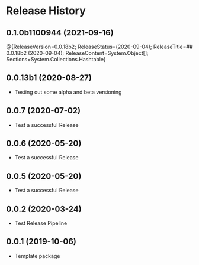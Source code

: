 # Release History

## 0.1.0b1100944 (2021-09-16)
@{ReleaseVersion=0.0.18b2; ReleaseStatus=(2020-09-04); ReleaseTitle=## 0.0.18b2 (2020-09-04); ReleaseContent=System.Object[]; Sections=System.Collections.Hashtable}
## 0.0.13b1 (2020-08-27)
- Testing out some alpha and beta versioning

## 0.0.7 (2020-07-02)
- Test a successful Release

## 0.0.6 (2020-05-20)
- Test a successful Release

## 0.0.5 (2020-05-20)
- Test a successful Release

## 0.0.2 (2020-03-24)
- Test Release Pipeline

## 0.0.1 (2019-10-06)
  - Template package
